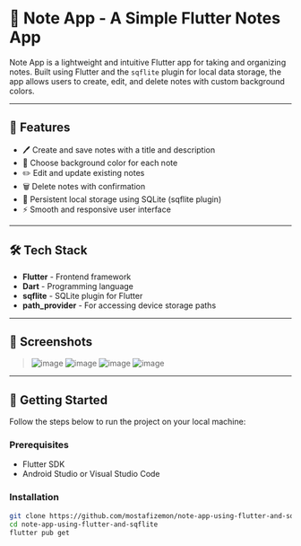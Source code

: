 # 📝 Note App - A Simple Flutter Notes App

Note App is a lightweight and intuitive Flutter app for taking and organizing notes. Built using Flutter and the `sqflite` plugin for local data storage, the app allows users to create, edit, and delete notes with custom background colors.

---

## 🌟 Features

- 🖊️ Create and save notes with a title and description  
- 🎨 Choose background color for each note  
- ✏️ Edit and update existing notes  
- 🗑️ Delete notes with confirmation  
- 💾 Persistent local storage using SQLite (sqflite plugin)  
- ⚡ Smooth and responsive user interface

---

## 🛠️ Tech Stack

- **Flutter** - Frontend framework  
- **Dart** - Programming language  
- **sqflite** - SQLite plugin for Flutter  
- **path_provider** - For accessing device storage paths

---

## 📱 Screenshots

> ![image](https://github.com/user-attachments/assets/c6ab1c8c-b659-4dc3-8c30-ad6f8c93d591)
> ![image](https://github.com/user-attachments/assets/a203fe29-c979-4318-8eb6-5b021e218598)
> ![image](https://github.com/user-attachments/assets/db2d1c3e-dd83-4426-9dff-69860d1f481d)
> ![image](https://github.com/user-attachments/assets/e2aa37dd-84b1-4763-b7cc-affd6c29338c)





---

## 🚀 Getting Started

Follow the steps below to run the project on your local machine:

### Prerequisites

- Flutter SDK
- Android Studio or Visual Studio Code

### Installation

```bash
git clone https://github.com/mostafizemon/note-app-using-flutter-and-sqflite/
cd note-app-using-flutter-and-sqflite
flutter pub get
